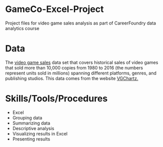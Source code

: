 # GameCo-Excel-Project
Project files for video game sales analysis as part of CareerFoundry data analytics course

# Data
The [video game sales](https://images.careerfoundry.com/public/courses/intro-to-data/E1/vgsales.xlsx) data set that covers historical sales of video games that sold more than 10,000 copies from 1980 to 2016 (the numbers represent units sold in millions) spanning different platforms, genres, and publishing studios. This data comes from the website [VGChartz.](https://www.vgchartz.com)  

# Skills/Tools/Procedures
- Excel
- Grouping data 
- Summarizing data 
- Descriptive analysis 
- Visualizing results in Excel 
- Presenting results
